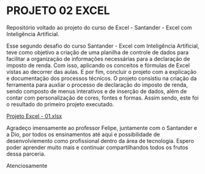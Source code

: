 # PROJETO 02 EXCEL
Repositório voltado ao projeto do curso de Excel - Santander - Excel com Inteligência Artificial.

Esse segundo desafio do curso Santander - Excel com Inteligência Artificial, teve como objetivo a criação de uma planilha de controle de dados para facilitar a organização de informações necessárias para a declaração de imposto de renda.
Com isso, aplicando os conceitos e fórmulas de Excel vistas ao decorrer das aulas.
E por fim, concluir o projeto com a explicação e documentação dos processos técnicos.
O projeto consistiu na criação da ferramenta para auxliar o processo de declaração do imposto de renda, sendo composto de menus interativos e de inserção de dados, além de contar com personalização de cores, fontes e formas. 
Assim sendo, este foi o resultado do primeiro projeto executado.



[Projeto Excel - 01.xlsx](https://github.com/user-attachments/files/20444986/Projeto.Excel.-.01.xlsx)

Agradeço imensamente ao professor Felipe, juntamente com o Santander e a Dio, por todos os ensinamentos até aqui e possibilidade de desenvolviemento como profissional dentro da área de tecnologia.
Espero poder aprender muito mais e continuar compartilhandos todos os frutos dessa parceria.

Atenciosamente
